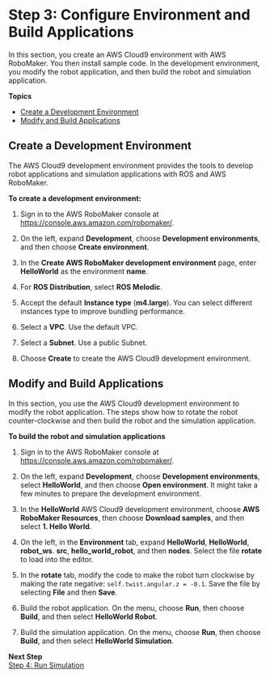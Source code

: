 # Step 3: Configure Environment and Build Applications<a name="gs-build"></a>

In this section, you create an AWS Cloud9 environment with AWS RoboMaker\. You then install sample code\. In the development environment, you modify the robot application, and then build the robot and simulation application\. 

**Topics**
+ [Create a Development Environment](#gs-build-createide)
+ [Modify and Build Applications](#gs-build-apps)

## Create a Development Environment<a name="gs-build-createide"></a>

The AWS Cloud9 development environment provides the tools to develop robot applications and simulation applications with ROS and AWS RoboMaker\.

**To create a development environment:**

1. Sign in to the AWS RoboMaker console at [https://console\.aws\.amazon\.com/robomaker/](https://console.aws.amazon.com/robomaker/)\. 

1. On the left, expand **Development**, choose **Development environments**, and then choose **Create environment**\. 

1. In the **Create AWS RoboMaker development environment** page, enter **HelloWorld** as the environment **name**\. 

1. For **ROS Distribution**, select **ROS Melodic**\.

1. Accept the default **Instance type** \(**m4\.large**\)\. You can select different instances type to improve bundling performance\.

1. Select a **VPC**\. Use the default VPC\.

1. Select a **Subnet**\. Use a public Subnet\.

1. Choose **Create** to create the AWS Cloud9 development environment\.

## Modify and Build Applications<a name="gs-build-apps"></a>

In this section, you use the AWS Cloud9 development environment to modify the robot application\. The steps show how to rotate the robot counter\-clockwise and then build the robot and the simulation application\. 

**To build the robot and simulation applications**

1. Sign in to the AWS RoboMaker console at [https://console\.aws\.amazon\.com/robomaker/](https://console.aws.amazon.com/robomaker/)\. 

1. On the left, expand **Development**, choose **Development environments**, select **HelloWorld**, and then choose **Open environment**\. It might take a few minutes to prepare the development environment\. 

1. In the **HelloWorld** AWS Cloud9 development environment, choose **AWS RoboMaker Resources**, then choose **Download samples**, and then select **1\. Hello World**\.

1. On the left, in the **Environment** tab, expand **HelloWorld**, **HelloWorld**, **robot\_ws**\. **src**, **hello\_world\_robot**, and then **nodes**\. Select the file **rotate** to load into the editor\.

1. In the **rotate** tab, modify the code to make the robot turn clockwise by making the rate negative: `self.twist.angular.z = -0.1`\. Save the file by selecting **File** and then **Save**\. 

1. Build the robot application\. On the menu, choose **Run**, then choose **Build**, and then select **HelloWorld Robot**\. 

1. Build the simulation application\. On the menu, choose **Run**, then choose **Build**, and then select **HelloWorld Simulation**\. 

**Next Step**  
[Step 4: Run Simulation](gs-simulation.md)